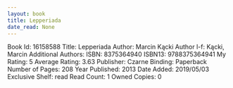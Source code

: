 ```yaml
---
layout: book
title: Lepperiada
date_read: None
---
```


Book Id: 16158588
Title: Lepperiada
Author: Marcin Kącki
Author l-f: Kącki, Marcin
Additional Authors: 
ISBN: 8375364940
ISBN13: 9788375364941
My Rating: 5
Average Rating: 3.63
Publisher: Czarne
Binding: Paperback
Number of Pages: 208
Year Published: 2013
Date Added: 2019/05/03
Exclusive Shelf: read
Read Count: 1
Owned Copies: 0

